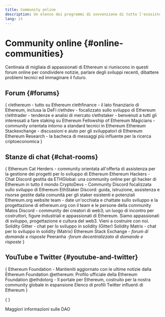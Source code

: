 ```yaml
---
title: Community online
description: Un elenco dei programmi di sovvenzione di tutto l'ecosistema Ethereum.
lang: it
---
```


# Community online \{#online-communities}

Centinaia di migliaia di appassionati di Ethereum si riuniscono in questi forum online per condividere notizie, parlare degli sviluppi recenti, dibattere problemi tecnici ed immaginare il futuro.

## Forum \{#forums}

{
<SocialListItem socialIcon="reddit"><Link to="https://www.reddit.com/r/ethereum">r/ethereum</Link> - tutto su Ethereum</SocialListItem>
<SocialListItem socialIcon="reddit"><Link to="https://www.reddit.com/r/ethfinance/">r/ethfinance</Link> - il lato finanziario di Ethereum, inclusa la DeFi</SocialListItem>
<SocialListItem socialIcon="reddit"><Link to="https://www.reddit.com/r/ethdev/">r/ethdev</Link> - focalizzato sullo sviluppo di Ethereum</SocialListItem>
<SocialListItem socialIcon="reddit"><Link to="https://www.reddit.com/r/ethtrader/">r/ethtrader</Link> - tendenze e analisi di mercato</SocialListItem>
<SocialListItem socialIcon="reddit"><Link to="https://www.reddit.com/r/ethstaker/">r/ethstaker</Link> - benvenuti a tutti gli interessati a fare staking su Ethereum</SocialListItem>
<SocialListItem socialIcon="webpage"><Link to="https://ethereum-magicians.org">Fellowship of Ethereum Magicians</Link> - community orientata intorno a standard tecnici in Ethereum</SocialListItem>
<SocialListItem socialIcon="stackExchange"><Link to="https://ethereum.stackexchange.com">Ethereum Stackexchange</Link> - discussioni e aiuto per gli sviluppatori di Ethereum</SocialListItem>
<SocialListItem socialIcon="webpage"><Link to="https://ethresear.ch">Ethereum Research</Link> - la bacheca di messaggi più influente per la ricerca criptoeconomica</SocialListItem>
}

## Stanze di chat \{#chat-rooms}

{
<SocialListItem socialIcon="discord"><Link to="https://discord.com/invite/Nz6rtfJ8Cu">Ethereum Cat Herders</Link> - community orientata all'offerta di assistenza per la gestione dei progetti per lo sviluppo di Ethereum</SocialListItem>
<SocialListItem socialIcon="discord"><Link to="https://ethglobal.co/discord">Ethereum Hackers</Link> - Chat Discord gestita da ETHGlobal: una community online per gli hacker di Ethereum in tutto il mondo</SocialListItem>
<SocialListItem socialIcon="discord"><Link to="https://discord.gg/5W5tVb3">CryptoDevs</Link> - Community Discord focalizzata sullo sviluppo di Ethereum</SocialListItem>
<SocialListItem socialIcon="discord"><Link to="https://discord.io/ethstaker">EthStaker Discord</Link>: guida, istruzione, assistenza e risorse gestite dalla comunità per gli staker esistenti e potenziali</SocialListItem>
<SocialListItem socialIcon="discord"><Link to="https://discord.gg/ethereum-org">Ethereum.org website team</Link> - date un'occhiata e chattate sullo sviluppo e la progettazione di ethereum.org con il team e le persone della community</SocialListItem>
<SocialListItem socialIcon="discord"><Link to="https://discord.matos.club/">Matos Discord</Link> - community dei creatori di web3; un luogo di incontro per costruttori, figure industriali e appassionati di Ethereum. Siamo appassionati di sviluppo, progettazione e cultura del web3. Vieni a costruire con noi.</SocialListItem>
<SocialListItem socialIcon="webpage"><Link to="https://gitter.im/ethereum/solidity">Solidity Gitter</Link> - chat per lo sviluppo in solidity (Gitter)</SocialListItem>
<SocialListItem socialIcon="webpage"><Link to="https://matrix.to/#/#ethereum_solidity:gitter.im">Solidity Matrix</Link> - chat per lo sviluppo in solidity (Matrix)</SocialListItem>
<SocialListItem socialIcon="webpage"><Link to="https://ethereum.stackexchange.com/">Ethereum Stack Exchange</Link> - _forum di domande e risposte_</SocialListItem>
<SocialListItem socialIcon="webpage"><Link to="https://peeranha.io/">Peeranha</Link> _-forum decentralizzato di domande e risposte_</SocialListItem>
}

## YouTube e Twitter \{#youtube-and-twitter}

{
<SocialListItem socialIcon="youtube"><Link to="https://www.youtube.com/c/EthereumFoundation">Ethereum Foundation</Link> - Mantieniti aggiornato con le ultime notizie dalla Ethereum Foundation</SocialListItem>
<SocialListItem socialIcon="twitter"><Link to="https://twitter.com/ethereum">@ethereum</Link>: Profilo ufficiale della Ethereum Foundation</SocialListItem>
<SocialListItem socialIcon="twitter"><Link to="https://twitter.com/ethdotorg">@ethdotorg</Link> - Il portale per Ethereum, costruito per la nostra community globale in espansione</SocialListItem>
<SocialListItem socialIcon="webpage"><Link to="https://hive.one/c/ethereum?page=1">Elenco di profili Twitter influenti di Ethereum</Link></SocialListItem>
}

{
	<Divider />
}

<Callout emoji=":classical_building:" titleKey="page-community-daos-callout-title" descriptionKey="page-community-daos-callout-description">
  <div>
    <ButtonLink to="/community/get-involved/#decentralized-autonomous-organizations-daos">
      Maggiori informazioni sulle DAO
    </ButtonLink>
  </div>
</Callout>
